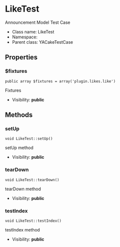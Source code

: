 LikeTest
===============

Announcement Model Test Case




* Class name: LikeTest
* Namespace: 
* Parent class: YACakeTestCase





Properties
----------


### $fixtures

    public array $fixtures = array('plugin.likes.like')

Fixtures



* Visibility: **public**


Methods
-------


### setUp

    void LikeTest::setUp()

setUp method



* Visibility: **public**




### tearDown

    void LikeTest::tearDown()

tearDown method



* Visibility: **public**




### testIndex

    void LikeTest::testIndex()

testIndex method



* Visibility: **public**



